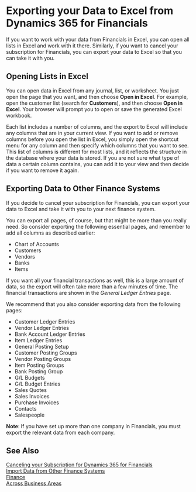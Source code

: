 <properties
	pageTitle="Exporting your Data to Excel from Dynamics 365 for Financials | Project “Madeira”"
    description="Learn about exporting your data from Dynamics 365 for Financials to Excel."
	services="project-madeira"
	documentationCenter=""
	authors="edupont04"/>
<tags
    ms.service="project-madeira"
    ms.topic="article"
    ms.devlang="na"
    ms.tgt_pltfrm="na"
    ms.workload="na"
    ms.date="09/27/2016"
    ms.author="edupont04" />

# Exporting your Data to Excel from Dynamics 365 for Financials
If you want to work with your data from Financials in Excel, you can open all lists in Excel and work with it there. Similarly, if you want to cancel your subscription for Financials, you can export your data to Excel so that you can take it with you.

## Opening Lists in Excel
You can open data in Excel from any journal, list, or worksheet. You just open the page that you want, and then choose **Open in Excel**. For example, open the customer list (search for **Customers**), and then choose **Open in Excel**. Your browser will prompt you to open or save the generated Excel workbook.  

Each list includes a number of columns, and the export to Excel will include any columns that are in your current view. If you want to add or remove columns before you open the list in Excel, you simply open the shortcut menu for any column and then specify which columns that you want to see. This list of columns is different for most lists, and it reflects the structure in the database where your data is stored. If you are not sure what type of data a certain column contains, you can add it to your view and then decide if you want to remove it again.  

## Exporting Data to Other Finance Systems
If you decide to cancel your subscription for Financials, you can export your data to Excel and take it with you to your next finance system.  

You can export all pages, of course, but that might be more than you really need. So consider exporting the following essential pages, and remember to add all columns as described earlier:
- Chart of Accounts  
- Customers  
- Vendors  
- Banks  
- Items  

If you want all your financial transactions as well, this is a large amount of data, so the export will often take more than a few minutes of time. The financial transactions are shown in the *General Ledger Entries* page.  

We recommend that you also consider exporting data from the following pages:
- Customer Ledger Entries  
- Vendor Ledger Entries  
- Bank Account Ledger Entries  
- Item Ledger Entries  
- General Posting Setup  
- Customer Posting Groups  
- Vendor Posting Groups  
- Item Posting Groups  
- Bank Posting Group  
- G/L Budgets  
- G/L Budget Entries  
- Sales Quotes  
- Sales Invoices  
- Purchase Invoices  
- Contacts  
- Salespeople  

**Note**: If you have set up more than one company in Financials, you must export the relevant data from each company.

## See Also
[Canceling your Subscription for Dynamics 365 for Financials](madeira-cancel.md)  
[Import Data from Other Finance Systems](upload-data.md)  
[Finance](finance.md)  
[Across Business Areas](ui-across-business-areas.md)  
